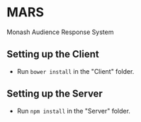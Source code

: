 MARS
====

Monash Audience Response System


Setting up the Client
---------------------
* Run `bower install` in the "Client" folder.


Setting up the Server
---------------------
* Run `npm install` in the "Server" folder. 
